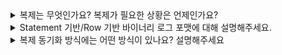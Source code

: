 <details>
  <summary>복제는 무엇인가요? 복제가 필요한 상황은 언제인가요?</summary>
  복제는 한 서버에서 다른 서버로 데이터가 동기화되는 것을 말합니다.</br>
  스케일 업의 경우 한 대에서 처리할 수 있는 트래픽의 한계가 있기 때문에 복제를 사용해 스케일 아웃한 환경을 구축해 서비스의 안정성을 향상시킵니다.</br>
  또한 동일한 서버 내에서 백업 프로그램과 DBMS가 서버의 자원을 공유해서 사용하므로 쿼리 처리 속도 지연을 방지하고자 복제를 이용해 데이터 백업은 레플리카 서버에서 실행합니다.
</details>

<details>
  <summary>Statement 기반/Row 기반 바이너리 로그 포맷에 대해 설명해주세요.</summary>
  Statement 기반 바이너리 로그 포맷은 변경 이벤트에 대해 이벤트를 발생시킨 SQL문을 바이너리 로그에 기록하는 방식입니다.</br>
  Row 기반 바이너리 로그 포맷은 데이터 변경이 발생했을 때 변경된 값 자체가 바이너리 로그에 기록되는 방식입니다.
</details>

<details>
  <summary>복제 동기화 방식에는 어떤 방식이 있나요? 설명해주세요</summary>
  복제 동기화 방식에는 비동기 복제와 반동기 복제 방식이 있습니다.</br>
  비동기 방식은 소스 서버가 레플리카 서버의 복제 상태를 기다리지 않고 클라이언트에 즉시 응답하는 방식으로 레플리카 서버에서 변경 이벤트가 잘 전달되어 적용됐는지 확인하지 않습니다.</br>
  반동기 방식은 소스 서버가 최소 한 개의 레플리카 서버로부터 복제 로그 수신 확인(ACK)을 받은 후 클라이언트에 응답하는 방식입니다.
</details>
